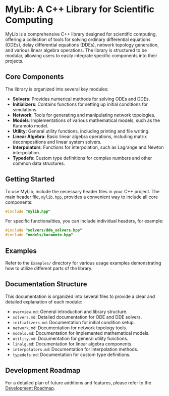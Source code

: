 # MyLib: A C++ Library for Scientific Computing

MyLib is a comprehensive C++ library designed for scientific computing, offering a collection of tools for solving ordinary differential equations (ODEs), delay differential equations (DDEs), network topology generation, and various linear algebra operations. The library is structured to be modular, allowing users to easily integrate specific components into their projects.

## Core Components

The library is organized into several key modules:

- **Solvers**: Provides numerical methods for solving ODEs and DDEs.
- **Initializers**: Contains functions for setting up initial conditions for simulations.
- **Network**: Tools for generating and manipulating network topologies.
- **Models**: Implementations of various mathematical models, such as the Kuramoto model.
- **Utility**: General utility functions, including printing and file writing.
- **Linear Algebra**: Basic linear algebra operations, including matrix decompositions and linear system solvers.
- **Interpolators**: Functions for interpolation, such as Lagrange and Newton interpolation.
- **Typedefs**: Custom type definitions for complex numbers and other common data structures.

## Getting Started

To use MyLib, include the necessary header files in your C++ project. The main header file, `mylib.hpp`, provides a convenient way to include all core components:

```cpp
#include "mylib.hpp"
```

For specific functionalities, you can include individual headers, for example:

```cpp
#include "solvers/dde_solvers.hpp"
#include "models/kuramoto.hpp"
```

## Examples

Refer to the `Examples/` directory for various usage examples demonstrating how to utilize different parts of the library.

## Documentation Structure

This documentation is organized into several files to provide a clear and detailed explanation of each module:

- `overview.md`: General introduction and library structure.
- `solvers.md`: Detailed documentation for ODE and DDE solvers.
- `initializers.md`: Documentation for initial condition setup.
- `network.md`: Documentation for network topology tools.
- `models.md`: Documentation for implemented mathematical models.
- `utility.md`: Documentation for general utility functions.
- `linalg.md`: Documentation for linear algebra components.
- `interpolators.md`: Documentation for interpolation methods.
- `typedefs.md`: Documentation for custom type definitions.

## Development Roadmap

For a detailed plan of future additions and features, please refer to the [Development Roadmap](docs/roadmap.md).
